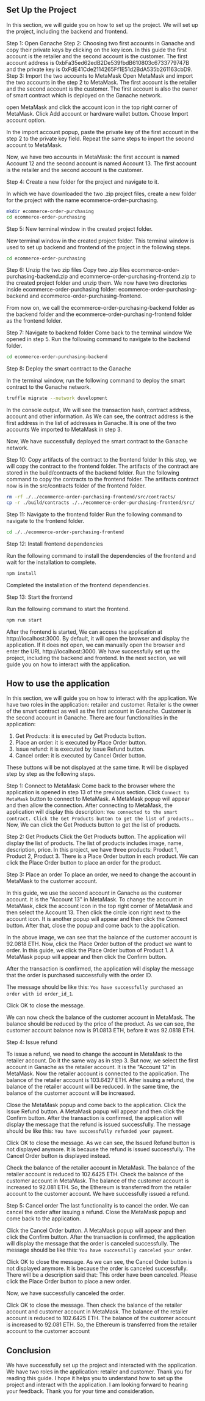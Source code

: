 
## Set Up the Project
In this section, we will guide you on how to set up the project. We will set up the project, including the backend and frontend.

Step 1: Open Ganache
Step 2: Choosing two first accounts in Ganache and copy their private keys by clicking on the key icon.
In this guide the first account is the retailer and the second account is the customer.
The first account address is 0xbFa35ed62edB2De539fbdB610803c6733779747B and the private key is 0xFdE41Cde2114265Ff1E51d2BdA535b261163cbD9.
Step 3: Import the two accounts to MetaMask
Open MetaMask and import the two accounts in the step 2 to MetaMask.
The first account is the retailer and the second account is the customer.
The first account is also the owner of smart contract which is deployed on the Ganache network.

open MetaMask and click the account icon in the top right corner of MetaMask.
Click Add account or hardware wallet button. Choose Import account option.

In the import account popup, paste the private key of the first account in the step 2 to the private key field.
Repeat the same steps to import the second account to MetaMask.

Now, we have two accounts in MetaMask: the first account is named Account 12 and the second account is named Account 13.
The first account is the retailer and the second account is the customer.


Step 4: Create a new folder for the project and navigate to it.

In which we have downloaded the two .zip project files, create a new folder for the project with the name ecommerce-order-purchasing.

```bash
mkdir ecommerce-order-purchasing
cd ecommerce-order-purchasing
```

Step 5: New terminal window in the created project folder.

New terminal window in the created project folder. This terminal window is used to set up backend and frontend of the project in the following steps.
```bash
cd ecommerce-order-purchasing
```

Step 6: Unzip the two zip files
Copy two .zip files ecommerce-order-purchasing-backend.zip and ecommerce-order-purchasing-frontend.zip to the created project folder and unzip them.
We now have two directories inside ecommerce-order-purchasing folder: ecommerce-order-purchasing-backend and ecommerce-order-purchasing-frontend.

From now on, we call the ecommerce-order-purchasing-backend folder as the backend folder and the ecommerce-order-purchasing-frontend folder as the frontend folder.


Step 7: Navigate to backend folder
Come back to the terminal window We opened in step 5.
Run the following command to navigate to the backend folder.

```bash
cd ecommerce-order-purchasing-backend
```

Step 8: Deploy the smart contract to the Ganache

In the terminal window, run the following command to deploy the smart contract to the Ganache network.

```bash
truffle migrate --network development
```
In the console output, We will see the transaction hash, contract address, account and other information.
As We can see, the contract address is the first address in the list of addresses in Ganache. 
It is one of the two accounts We imported to MetaMask in step 3.

Now, We have successfully deployed the smart contract to the Ganache network.

Step 10: Copy artifacts of the contract to the frontend folder
In this step, we will copy the contract to the frontend folder. The artifacts of the contract are stored in the build/contracts of the backend folder.
Run the following command to copy the contracts to the frontend folder. The artifacts contract now is in the src/contracts folder of the frontend folder.


```bash
rm -rf ./../ecommerce-order-purchasing-frontend/src/contracts/
cp -r ./build/contracts ./../ecommerce-order-purchasing-frontend/src/
```

Step 11: Navigate to the frontend folder
Run the following command to navigate to the frontend folder.

```bash
cd ./../ecommerce-order-purchasing-frontend
```

Step 12: Install frontend dependencies

Run the following command to install the dependencies of the frontend and wait for the installation to complete.

```bash
npm install
```

Completed the installation of the frontend dependencies.

Step 13: Start the frontend

Run the following command to start the frontend.

```bash
npm run start
```

After the frontend is started, We can access the application at http://localhost:3000. 
By default, it will open the browser and display the application. 
If it does not open, we can manually open the browser and enter the URL http://localhost:3000.
We have successfully set up the project, including the backend and frontend.
In the next section, we will guide you on how to interact with the application.

## How to use the application
In this section, we will guide you on how to interact with the application.
We have two roles in the application: retailer and customer.
Retailer is the owner of the smart contract as well as the first account in Ganache.
Customer is the second account in Ganache.
There are four functionalities in the application:
1. Get Products: it is executed by Get Products button.
2. Place an order: it is executed by Place Order button.
3. Issue refund: it is executed by Issue Refund button.
4. Cancel order: it is executed by Cancel Order button.

These buttons will be not displayed at the same time. It will be displayed step by step as the following steps.

Step 1: Connect to MetaMask
Come back to the browser where the application is opened in step 13 of the previous section.
Click `Connect to MetaMask` button to connect to MetaMask. A MetaMask popup will appear and then allow the connection.
After connecting to MetaMask, the application will display this description: 
`You connected to the smart contract. Click the Get Products button to get the list of products.`.
Now, We can click the Get Products button to get the list of products.

Step 2: Get Products
Click the Get Products button. The application will display the list of products.
The list of products includes image, name, description, price. In this project, we have three products: Product 1, Product 2, Product 3.
There is a Place Order button in each product. We can click the Place Order button to place an order for the product.

Step 3: Place an order
To place an order, we need to change the account in MetaMask to the customer account.

In this guide, we use the second account in Ganache as the customer account. It is the "Account 13" in MetaMask.
To change the account in MetaMask, click the account icon in the top right corner of MetaMask and then select the Account 13.
Then click the circle icon right next to the account icon. It is another popup will appear and then click the Connect button.
After that, close the popup and come back to the application.

In the above image, we can see that the balance of the customer account is 92.0818 ETH. Now, click the Place Order button of the product we want to order. In this guide, we click the Place Order button of Product 1.
A MetaMask popup will appear and then click the Confirm button.

After the transaction is confirmed, the application will display the message that the order is purchased successfully with the order ID.

The message should be like this: `You have successfully purchased an order with id order_id_1`.


Click OK to close the message.

We can now check the balance of the customer account in MetaMask. The balance should be reduced by the price of the product.
As we can see, the customer account balance now is 91.0813 ETH, before it was 92.0818 ETH.

Step 4: Issue refund

To issue a refund, we need to change the account in MetaMask to the retailer account.
Do it the same way as in step 3. But now, we select the first account in Ganache as the retailer account. It is the "Account 12" in MetaMask.
Now the retailer account is connected to the application. The balance of the retailer account is 103.6427 ETH.
After issuing a refund, the balance of the retailer account will be reduced.
In the same time, the balance of the customer account will be increased.

Close the MetaMask popup and come back to the application.
Click the Issue Refund button. A MetaMask popup will appear and then click the Confirm button.
After the transaction is confirmed, the application will display the message that the refund is issued successfully.
The message should be like this: `You have successfully refunded your payment`.

Click OK to close the message.
As we can see, the Issued Refund button is not displayed anymore. It is because the refund is issued successfully.
The Cancel Order button is displayed instead.

Check the balance of the retailer account in MetaMask. The balance of the retailer account is reduced to 102.6425 ETH.
Check the balance of the customer account in MetaMask. The balance of the customer account is increased to 92.081 ETH.
So, the Ethereum is transferred from the retailer account to the customer account.
We have successfully issued a refund.

Step 5: Cancel order
The last functionality is to cancel the order. We can cancel the order after issuing a refund.
Close the MetaMask popup and come back to the application.

Click the Cancel Order button. A MetaMask popup will appear and then click the Confirm button.
After the transaction is confirmed, the application will display the message that the order is canceled successfully.
The message should be like this: `You have successfully canceled your order`.

Click OK to close the message.
As we can see, the Cancel Order button is not displayed anymore. It is because the order is canceled successfully.
There will be a description said that: This order have been canceled. Please click the Place Order button to place a new order.

Now, we have successfully canceled the order.

Click OK to close the message. Then check the balance of the retailer account and customer account in MetaMask. The balance of the retailer account is reduced to 102.6425 ETH. The balance of the customer account is increased to 92.081 ETH. So, the Ethereum is transferred from the retailer account to the customer account

## Conclusion
We have successfully set up the project and interacted with the application. We have two roles in the application: retailer and customer.
Thank you for reading this guide. I hope it helps you to understand how to set up the project and interact with the application.
I am looking forward to hearing your feedback. Thank you for your time and consideration.

